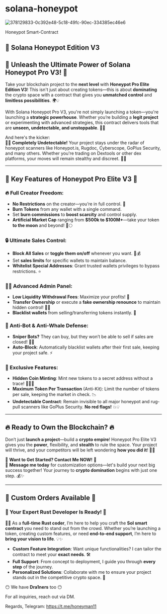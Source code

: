 # solana-honeypot

![378129833-0c392e48-5c18-49fc-90ec-334385ec46e6](https://github.com/user-attachments/assets/2ce9646a-37dc-4e3f-a674-d868931335f1)

Honeypot Smart-Contract

## 📝 Solana Honeypot Edition V3






## 🚀 Unleash the Ultimate Power of Solana Honeypot Pro V3! 🚀

Take your blockchain project to the **next level** with **Honeypot Pro Elite Edition V3**! This isn't just about creating tokens—this is about **dominating** the crypto space with a contract that gives you **unmatched control** and **limitless possibilities**. 🌍💡

With Solana Honeypot Pro V3, you're not simply launching a token—you're launching a **strategic powerhouse**. Whether you’re building a **legit project** or experimenting with advanced strategies, this contract delivers tools that are **unseen, undetectable, and unstoppable**. 👑🔥

And here's the kicker:  
🕵️‍♂️ **Completely Undetectable!** Your project stays under the radar of honeypot scanners like Honeypot.is, Rugdoc, Cyberscope, GoPlus Security, and many others. Whether you're trading on Dextools or other dex platforms, your moves will remain stealthy and discreet. 🐱‍👤

---

## 🌟 Key Features of Honeypot Pro Elite V3 🌟

### 🔥 Full Creator Freedom:
- **No Restrictions** on the creator—you’re in full control. 👑
- **Burn Tokens** from any wallet with a single command.
- Set **burn commissions** to **boost scarcity** and control supply.
- **Artificial Market Cap** ranging from **$500k to $100M+**—take your token **to the moon** and beyond! 🚀🌕

### 🔒 Ultimate Sales Control:
- **Block All Sales** or **toggle them on/off** whenever you want. 🛑💰
- Set **sales limits** for specific wallets to maintain balance.
- **Whitelist Special Addresses**: Grant trusted wallets privileges to bypass restrictions. ⭐

### 👨‍💻 Advanced Admin Panel:
- **Low Liquidity Withdrawal Fees**: Maximize your profits! 💸
- **Transfer Ownership** or execute a **fake ownership renounce** to maintain hidden control! 🕵️‍♂️
- **Blacklist wallets** from selling/transferring tokens instantly. 🔐

### 🤖 Anti-Bot & Anti-Whale Defense:
- **Sniper Bots?** They can buy, but they won’t be able to sell if sales are closed! 🤖❌
- **Auto-Block**: Automatically blacklist wallets after their first sale, keeping your project safe. ⚡

### 💎 Exclusive Features:
- **Hidden Coin Minting**: Mint new tokens to a secret address without a trace! 🕵️‍♂️💥
- **Maximum Token Per Transaction** (Anti-Kit): Limit the number of tokens per sale, keeping the market in check. 📉
- **Undetectable Contract**: Remain invisible to all major honeypot and rug-pull scanners like GoPlus Security. **No red flags!** 💥💡

---

## 🔥 Ready to Own the Blockchain? 🔥

Don’t just **launch a project**—build a **crypto empire**! Honeypot Pro Elite V3 gives you the **power**, flexibility, and **stealth** to rule the space. Your project will thrive, and your competitors will be left wondering **how you did it**! 🌊🚀

💼 **Want to Get Started? Contact Me NOW!** 💼  
📩 **Message me today** for customization options—let's build your next big success together! Your journey to **crypto domination** begins with just one step. 💰✨

---

## 💎 Custom Orders Available 💎

### 🔧 Your Expert Rust Developer Is Ready! 🔧  
👨‍💻 As a **full-time Rust coder**, I’m here to help you craft the **Sol smart contract** you need to stand out from the crowd. Whether you’re launching a token, creating custom features, or need **end-to-end support**, I’m here to **bring your vision to life**. 💡✨

- **Custom Feature Integration**: Want unique functionalities? I can tailor the contract to meet your **exact needs**. 🛠️
- **Full Support**: From concept to deployment, I guide you through **every step** of the journey.
- **Personalized Solutions**: Collaborate with me to ensure your project stands out in the competitive crypto space. 🚀

😶 We have **Dra1ners** too 😶

For all inquiries, reach out via DM.  

Regards, Telegram: https://t.me/honeyman11 
